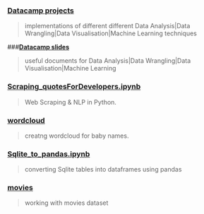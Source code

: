 ### **[Datacamp projects](https://github.com/negikaran7/Data_Science/tree/master/DataCamp%20Projects)**
>implementations of different different Data Analysis|Data Wrangling|Data Visualisation|Machine Learning techniques 

###**[Datacamp slides](https://github.com/negikaran7/Data_Science/tree/master/Datacamp)**
>useful documents for Data Analysis|Data Wrangling|Data Visualisation|Machine Learning

### **[Scraping_quotesForDevelopers.ipynb](https://github.com/negikaran7/Data_Science/blob/master/Scraping_quotesForDevelopers.ipynb)**
>Web Scraping & NLP in Python.

### **[wordcloud](https://github.com/negikaran7/Data_Science/tree/master/wordcloud)**
>creatng wordcloud for baby names.

### **[Sqlite_to_pandas.ipynb](https://github.com/negikaran7/Data_Science/blob/master/Sqlite_to_pandas.ipynb)**
>converting Sqlite tables into dataframes using pandas

### **[movies](https://github.com/negikaran7/Data_Science/tree/master/movies)**
>working with movies dataset
